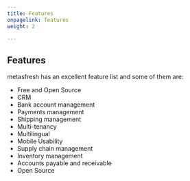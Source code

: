 ```yaml
---
title: Features
onpagelink: features
weight: 2

---
```


Features
--------

metasfresh has an excellent feature list and some of them are:

- Free and Open Source
- CRM
- Bank account management
- Payments management
- Shipping management
- Multi-tenancy
- Multilingual
- Mobile Usability
- Supply chain management
- Inventory management
- Accounts payable and receivable
- Open Source
 